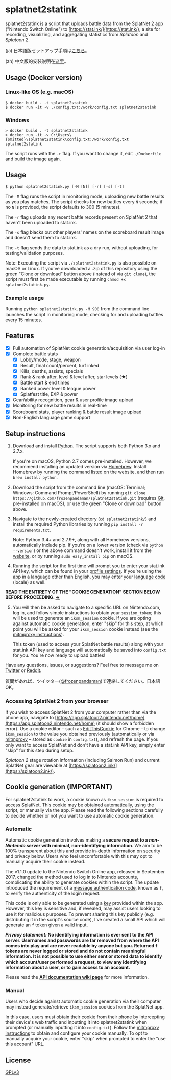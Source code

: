 splatnet2statink
================

splatnet2statink is a script that uploads battle data from the SplatNet 2 app ("Nintendo Switch Online") to [https://stat.ink/](https://stat.ink/), a site for recording, visualizing, and aggregating statistics from *Splatoon* and *Splatoon 2*.

(ja) 日本語版セットアップ手順は[こちら](https://archive.fo/td52p)。

(zh) 中文版的安装说明在[这里](https://cowlevel.net/article/1927016)。

## Usage (Docker version)

### Linux-like OS (e.g. macOS)

```
$ docker build . -t splatnet2statink
$ docker run -it -v ./config.txt:/work/config.txt splatnet2statink
```

### Windows

```
> docker build . -t splatnet2statink
> docker run -it -v C:\Users\{omitted}\splatnet2statink\config.txt:/work/config.txt splatnet2statink
```

The script runs with the `-r` flag. If you want to change it, edit `./Dockerfile` and build the image again.

## Usage

```
$ python splatnet2statink.py [-M [N]] [-r] [-s] [-t]
```

The `-M` flag runs the script in monitoring mode, uploading new battle results as you play matches. The script checks for new battles every `N` seconds; if no `N` is provided, the script defaults to 300 (5 minutes).

The `-r` flag uploads any recent battle records present on SplatNet 2 that haven't been uploaded to stat.ink.

The `-s` flag blacks out other players' names on the scoreboard result image and doesn't send them to stat.ink.

The `-t` flag sends the data to stat.ink as a dry run, without uploading, for testing/validation purposes.

Note: Executing the script via `./splatnet2statink.py` is also possible on macOS or Linux. If you've downloaded a .zip of this repository using the green "Clone or download" button above (instead of via `git clone`), the script must first be made executable by running `chmod +x splatnet2statink.py`.

### Example usage

Running `python splatnet2statink.py -M 900` from the command line launches the script in monitoring mode, checking for and uploading battles every 15 minutes.

## Features

- [x] Full automation of SplatNet cookie generation/acquisition via user log-in
- [x] Complete battle stats
  - [x] Lobby/mode, stage, weapon
  - [x] Result, final count/percent, turf inked
  - [x] Kills, deaths, assists, specials
  - [x] Rank & rank after, level & level after, star levels (&#9733;)
  - [x] Battle start & end times
  - [x] Ranked power level & league power
  - [x] Splatfest title, EXP & power
- [x] Gear/ability recognition, gear & user profile image upload
- [x] Monitoring for new battle results in real-time
- [x] Scoreboard stats, player ranking & battle result image upload
- [x] Non-English language game support

## Setup instructions

1. Download and install [Python](https://www.python.org/downloads/). The script supports both Python 3.x and 2.7.x.

    If you're on macOS, Python 2.7 comes pre-installed. However, we recommend installing an updated version via [Homebrew](https://brew.sh/). Install Homebrew by running the command listed on the website, and then run `brew install python`.

2. Download the script from the command line (macOS: Terminal; Windows: Command Prompt/PowerShell) by running `git clone https://github.com/frozenpandaman/splatnet2statink.git` (requires [Git](https://git-scm.com/download), pre-installed on macOS), or use the green "Clone or download" button above.

3. Navigate to the newly-created directory (`cd splatnet2statink/`) and install the required Python libraries by running `pip install -r requirements.txt`.

    Note: Python 3.4+ and 2.7.9+, along with all Homebrew versions, automatically include pip. If you're on a lower version (check via `python --version`) or the above command doesn't work, install it from the [website](https://pip.pypa.io/en/stable/installing/), or by running `sudo easy_install pip` on macOS.

4. Running the script for the first time will prompt you to enter your stat.ink API key, which can be found in your [profile settings](https://stat.ink/profile). If you're using the app in a language other than English, you may enter your [language code](https://github.com/frozenpandaman/splatnet2statink/wiki/languages) (locale) as well.

**READ THE ENTIRETY OF THE "COOKIE GENERATION" SECTION BELOW BEFORE PROCEEDING. [→](#cookie-generation-important)**

5. You will then be asked to navigate to a specific URL on Nintendo.com, log in, and follow simple instructions to obtain your `session_token`; this will be used to generate an `iksm_session` cookie. If you are opting against automatic cookie generation, enter "skip" for this step, at which point you will be asked for your `iksm_session` cookie instead (see the [mitmproxy instructions](https://github.com/frozenpandaman/splatnet2statink/wiki/mitmproxy-instructions)).

    This token (used to access your SplatNet battle results) along with your stat.ink API key and language will automatically be saved into `config.txt` for you. You're now ready to upload battles!

Have any questions, issues, or suggestions? Feel free to message me on [Twitter](https://twitter.com/frozenpandaman) or [Reddit](https://www.reddit.com/user/frozenpandaman).

質問があれば、ツイッター([@frozenpandaman](https://twitter.com/frozenpandaman))で連絡してください。日本語OK。

### Accessing SplatNet 2 from your browser

If you wish to access SplatNet 2 from your computer rather than via the phone app, navigate to [https://app.splatoon2.nintendo.net/home](https://app.splatoon2.nintendo.net/home) (it should show a forbidden error). Use a cookie editor – such as [EditThisCookie](https://chrome.google.com/webstore/detail/editthiscookie/fngmhnnpilhplaeedifhccceomclgfbg?hl=en) for Chrome – to change `iksm_session` to the value you obtained previously (automatically or via [mitmproxy](https://github.com/frozenpandaman/splatnet2statink/wiki/mitmproxy-instructions) – stored as  `cookie` in `config.txt`), and refresh the page. If you only want to access SplatNet and don't have a stat.ink API key, simply enter "skip" for this step during setup.

*Splatoon 2* stage rotation information (including Salmon Run) and current SplatNet gear are viewable at [https://splatoon2.ink/](https://splatoon2.ink/).

## Cookie generation (IMPORTANT)

For splatnet2statink to work, a cookie known as `iksm_session` is required to access SplatNet. This cookie may be obtained automatically, using the script, or manually via the app. Please read the following sections carefully to decide whether or not you want to use automatic cookie generation.

### Automatic

Automatic cookie generation involves making a **secure request to a _non-Nintendo server_ with minimal, non-identifying information**. We aim to be 100% transparent about this and provide in-depth information on security and privacy below. Users who feel uncomfortable with this may opt to manually acquire their cookie instead.

The v1.1.0 update to the Nintendo Switch Online app, released in September 2017, changed the method used to log in to Nintendo accounts, complicating the ability to generate cookies within the script. The update introduced the requirement of a [message authentication code](https://en.wikipedia.org/wiki/Message_authentication_code), known as `f`, to verify the authenticity of the login request.

This code is only able to be generated using a [key](https://en.wikipedia.org/wiki/Key_\(cryptography\)) provided within the app. However, this key is sensitive and, if revealed, may assist users looking to use it for malicious purposes. To prevent sharing this key publicly (e.g. distributing it in the script's source code), I've created a small API which will generate an `f` token given a valid input.

**_Privacy statement:_ No identifying information is ever sent to the API server. Usernames and passwords are far removed from where the API comes into play and are never readable by anyone but you. Returned `f` tokens  are never logged or stored and do not contain meaningful information. It is not possible to use either sent or stored data to identify which account/user performed a request, to view any identifying information about a user, or to gain access to an account.**

Please read the **[API documentation wiki page](https://github.com/frozenpandaman/splatnet2statink/wiki/api-docs)** for more information.

### Manual

Users who decide against automatic cookie generation via their computer may instead generate/retrieve `iksm_session` cookies from the SplatNet app.

In this case, users must obtain their cookie from their phone by intercepting their device's web traffic and inputting it into splatnet2statink when prompted (or manually inputting it into `config.txt`). Follow the [mitmproxy instructions](https://github.com/frozenpandaman/splatnet2statink/wiki/mitmproxy-instructions) to obtain and configure your cookie manually. To opt to manually acquire your cookie, enter "skip" when prompted to enter the "use this account" URL.

## License

[GPLv3](https://www.gnu.org/licenses/gpl-3.0.html)
